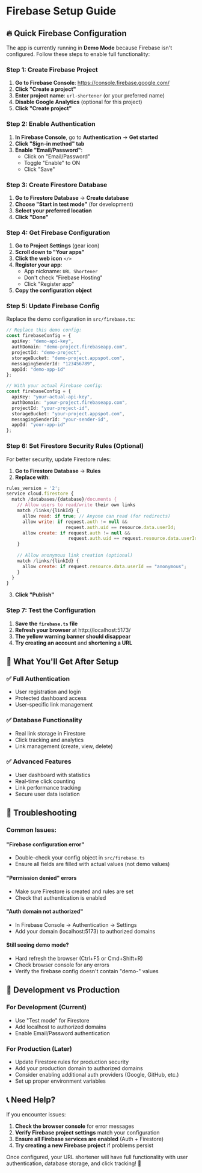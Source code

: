 # Firebase Setup Guide

## 🔥 **Quick Firebase Configuration**

The app is currently running in **Demo Mode** because Firebase isn't configured. Follow these steps to enable full functionality:

### **Step 1: Create Firebase Project**

1. **Go to Firebase Console**: https://console.firebase.google.com/
2. **Click "Create a project"**
3. **Enter project name**: `url-shortener` (or your preferred name)
4. **Disable Google Analytics** (optional for this project)
5. **Click "Create project"**

### **Step 2: Enable Authentication**

1. **In Firebase Console**, go to **Authentication** → **Get started**
2. **Click "Sign-in method" tab**
3. **Enable "Email/Password"**:
   - Click on "Email/Password"
   - Toggle "Enable" to ON
   - Click "Save"

### **Step 3: Create Firestore Database**

1. **Go to Firestore Database** → **Create database**
2. **Choose "Start in test mode"** (for development)
3. **Select your preferred location**
4. **Click "Done"**

### **Step 4: Get Firebase Configuration**

1. **Go to Project Settings** (gear icon)
2. **Scroll down to "Your apps"**
3. **Click the web icon** `</>`
4. **Register your app**:
   - App nickname: `URL Shortener`
   - Don't check "Firebase Hosting"
   - Click "Register app"
5. **Copy the configuration object**

### **Step 5: Update Firebase Config**

Replace the demo configuration in `src/firebase.ts`:

```typescript
// Replace this demo config:
const firebaseConfig = {
  apiKey: "demo-api-key",
  authDomain: "demo-project.firebaseapp.com",
  projectId: "demo-project",
  storageBucket: "demo-project.appspot.com",
  messagingSenderId: "123456789",
  appId: "demo-app-id"
};

// With your actual Firebase config:
const firebaseConfig = {
  apiKey: "your-actual-api-key",
  authDomain: "your-project.firebaseapp.com",
  projectId: "your-project-id",
  storageBucket: "your-project.appspot.com",
  messagingSenderId: "your-sender-id",
  appId: "your-app-id"
};
```

### **Step 6: Set Firestore Security Rules (Optional)**

For better security, update Firestore rules:

1. **Go to Firestore Database** → **Rules**
2. **Replace with**:

```javascript
rules_version = '2';
service cloud.firestore {
  match /databases/{database}/documents {
    // Allow users to read/write their own links
    match /links/{linkId} {
      allow read: if true; // Anyone can read (for redirects)
      allow write: if request.auth != null && 
                      request.auth.uid == resource.data.userId;
      allow create: if request.auth != null && 
                       request.auth.uid == request.resource.data.userId;
    }
    
    // Allow anonymous link creation (optional)
    match /links/{linkId} {
      allow create: if request.resource.data.userId == "anonymous";
    }
  }
}
```

3. **Click "Publish"**

### **Step 7: Test the Configuration**

1. **Save the `firebase.ts` file**
2. **Refresh your browser** at http://localhost:5173/
3. **The yellow warning banner should disappear**
4. **Try creating an account** and **shortening a URL**

## 🎯 **What You'll Get After Setup**

### **✅ Full Authentication**
- User registration and login
- Protected dashboard access
- User-specific link management

### **✅ Database Functionality**
- Real link storage in Firestore
- Click tracking and analytics
- Link management (create, view, delete)

### **✅ Advanced Features**
- User dashboard with statistics
- Real-time click counting
- Link performance tracking
- Secure user data isolation

## 🚨 **Troubleshooting**

### **Common Issues:**

#### **"Firebase configuration error"**
- Double-check your config object in `src/firebase.ts`
- Ensure all fields are filled with actual values (not demo values)

#### **"Permission denied" errors**
- Make sure Firestore is created and rules are set
- Check that authentication is enabled

#### **"Auth domain not authorized"**
- In Firebase Console → Authentication → Settings
- Add your domain (localhost:5173) to authorized domains

#### **Still seeing demo mode?**
- Hard refresh the browser (Ctrl+F5 or Cmd+Shift+R)
- Check browser console for any errors
- Verify the firebase config doesn't contain "demo-" values

## 🔧 **Development vs Production**

### **For Development (Current)**
- Use "Test mode" for Firestore
- Add localhost to authorized domains
- Enable Email/Password authentication

### **For Production (Later)**
- Update Firestore rules for production security
- Add your production domain to authorized domains
- Consider enabling additional auth providers (Google, GitHub, etc.)
- Set up proper environment variables

## 📞 **Need Help?**

If you encounter issues:

1. **Check the browser console** for error messages
2. **Verify Firebase project settings** match your configuration
3. **Ensure all Firebase services are enabled** (Auth + Firestore)
4. **Try creating a new Firebase project** if problems persist

Once configured, your URL shortener will have full functionality with user authentication, database storage, and click tracking! 🚀
